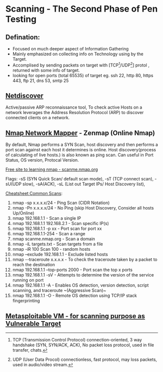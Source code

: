 # Scanning - The Second Phase of Pen Testing

## Defination:
- Focused on much deeper aspect of Information Gathering
- Mainly emphasized on collecting info on Technology using by the Target. 
- Accomplised by sending packets on target with [TCP[^1]/UDP[^2]] protol , returned with some info of target.
- looking for open ports (total 65535) of target eg. ssh 22, http 80, https 443, ftp 21, dns 53, smtp 25

## [Netdiscover](https://www.kali.org/tools/netdiscover/)
Active/passive ARP reconnaissance tool, To check active Hosts on a network
leverages the Address Resolution Protocol (ARP) to discover connected clients on a network.


## [Nmap Network Mapper](https://nmap.online/en/nmap-commands) - Zenmap (Online Nmap)
By default, Nmap performs a SYN Scan, host discovery and then performs a port scan against each host it determines is online.
Host discovery(process of calculating of live hosts.) is also known as ping scan.
Can useful in Port Status, OS version, Protocal Version.

[Free site to learning nmap - scanme.nmap.org](http://scanme.nmap.org/)

Flags:
-sS (SYN Quick Scan/ default scan mode), -sT (TCP connect scan), -sU(UDP slow), -sA(ACK), -sL (List out Target IPs/ Host Discovery list), 

[Cheatsheet Common Scans](https://www.stationx.net/nmap-cheat-sheet/):
1. nmap -sp x.x.x.x/24 - Ping Scan (CIDR Notation)
2. nmap -Pn x.x.x.x/24 - No Ping (skip Host Discovery, Consider all hosts Up/Online)
3. nmap 192.168.1.1 - Scan a single IP
4. nmap 192.168.1.1 192.168.2.1 -	Scan specific IP(s)
5. nmap 192.168.1.1 -p xx	- Port scan for port xx
6. nmap 192.168.1.1-254 - Scan a range
7. nmap scanme.nmap.org -	Scan a domain
8. nmap -iL targets.txt - Scan targets from a file
9. nmap -iR 100	Scan 100 - random hosts
10. nmap –exclude 192.168.1.1	- Exclude listed hosts
11. nmap --traceroute x.x.x.x - To check the traceroute taken by a packet to reach the destination
12. nmap 192.168.1.1 –top-ports 2000	- Port scan the top x ports
13. nmap 192.168.1.1 -sV	- Attempts to determine the version of the service running on port
14. nmap 192.168.1.1 -A -	Enables OS detection, version detection, script scanning, and traceroute ~(Aggressive Scan)~
15. nmap 192.168.1.1 -O	- Remote OS detection using TCP/IP stack fingerprinting



## [Metasploitable VM - for scanning purpose as Vulnerable Target](https://sourceforge.net/directory/windows/?q=vulnerable+machine)





[^1]: TCP (Transmission Control Protocol) connection-oriented, 3 way handshake (SYN, SYN/ACK, ACK), No packet loss protocol, used in file transfer, chats.
[^2]: UDP (User Data Procol) connectionless, fast protocol, may loss packets, used in audio/video stream.
